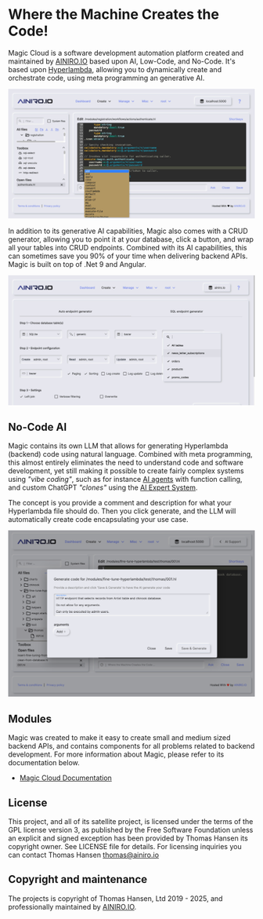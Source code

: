 
# Where the Machine Creates the Code!

Magic Cloud is a software development automation platform created and maintained by [AINIRO.IO](https://ainiro.io) based upon AI, Low-Code, and No-Code. It's based upon [Hyperlambda](https://docs.ainiro.io/hyperlambda/), allowing you to dynamically create and orchestrate code, using meta programming an generative AI.

![Editing code in HyperIDE](https://raw.githubusercontent.com/polterguy/polterguy.github.io/master/images/hyper-ide-actions.jpg)

In addition to its generative AI capabilities, Magic also comes with a CRUD generator, allowing you to point it at your database, click a button, and wrap all your tables into CRUD endpoints. Combined with its AI capabilities, this can sometimes save you 90% of your time when delivering backend APIs. Magic is built on top of .Net 9 and Angular.

![CRUD generator](https://raw.githubusercontent.com/polterguy/polterguy.github.io/master/images/backend-crud.jpg)

## No-Code AI

Magic contains its own LLM that allows for generating Hyperlambda (backend) code using natural language. Combined with meta programming, this almost entirely eliminates the need to understand code and software development, yet still making it possible to create fairly complex systems using _"vibe coding"_, such as for instance [AI agents](https://ainiro.io/ai-agents) with function calling, and custom ChatGPT _"clones"_ using the [AI Expert System](https://ainiro.io/ai-expert-system).

The concept is you provide a comment and description for what your Hyperlambda file should do. Then you click generate, and the LLM will automatically create code encapsulating your use case.

![AI code generator](https://raw.githubusercontent.com/polterguy/polterguy.github.io/master/images/ai-generated-code.png)

## Modules

Magic was created to make it easy to create small and medium sized backend APIs, and contains components for all problems related to backend development. For more information about Magic, please refer to its documentation below.

* [Magic Cloud Documentation](https://docs.ainiro.io)

## License

This project, and all of its satellite project, is licensed under the terms of the GPL license version 3, as published by the Free Software Foundation unless an explicit and signed exception has been provided by Thomas Hansen its copyright owner. See LICENSE file for details. For licensing inquiries you can contact Thomas Hansen thomas@ainiro.io

## Copyright and maintenance

The projects is copyright of Thomas Hansen, Ltd 2019 - 2025, and professionally maintained by [AINIRO.IO](https://ainiro.io).

